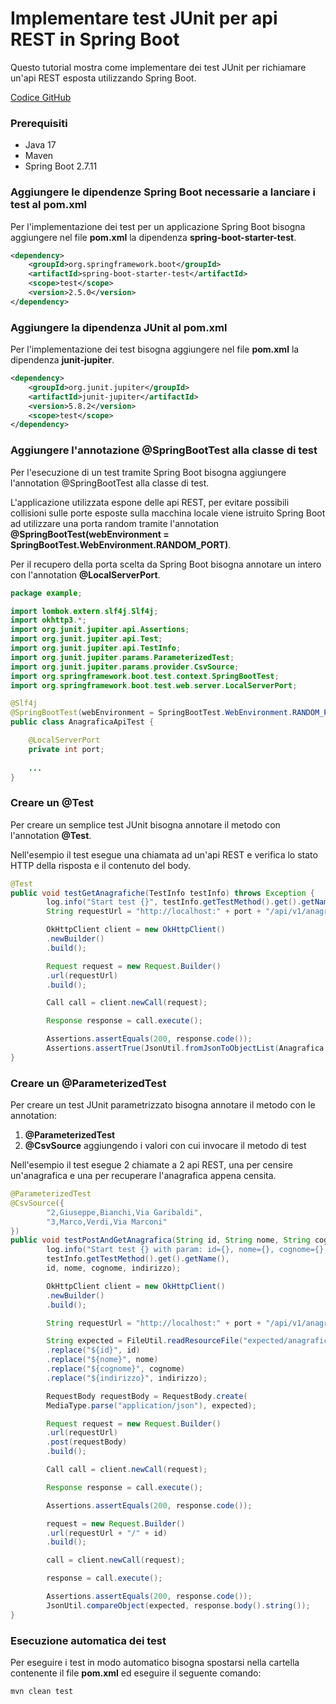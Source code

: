 # Implementare test JUnit per api REST in Spring Boot

Questo tutorial mostra come implementare dei test JUnit per richiamare un'api REST esposta utilizzando Spring Boot.

[Codice GitHub](https://github.com/leogioia/tutorial/tree/master/java/implementare-test-junit-api-rest-spring-boot)

### Prerequisiti

- Java 17
- Maven
- Spring Boot 2.7.11

### Aggiungere le dipendenze Spring Boot necessarie a lanciare i test al pom.xml

Per l'implementazione dei test per un applicazione Spring Boot bisogna aggiungere nel file **pom.xml** la dipendenza **spring-boot-starter-test**.

```xml
<dependency>
    <groupId>org.springframework.boot</groupId>
    <artifactId>spring-boot-starter-test</artifactId>
    <scope>test</scope>
    <version>2.5.0</version>
</dependency>
```

### Aggiungere la dipendenza JUnit al pom.xml

Per l'implementazione dei test bisogna aggiungere nel file **pom.xml** la dipendenza **junit-jupiter**.

```xml
<dependency>
    <groupId>org.junit.jupiter</groupId>
    <artifactId>junit-jupiter</artifactId>
    <version>5.8.2</version>
    <scope>test</scope>
</dependency>
```

### Aggiungere l'annotazione @SpringBootTest alla classe di test

Per l'esecuzione di un test tramite Spring Boot bisogna aggiungere l'annotation @SpringBootTest alla classe di test.

L'applicazione utilizzata espone delle api REST, per evitare possibili collisioni sulle porte esposte sulla macchina locale viene istruito Spring Boot ad utilizzare una porta random tramite l'annotation **@SpringBootTest(webEnvironment = SpringBootTest.WebEnvironment.RANDOM_PORT)**.

Per il recupero della porta scelta da Spring Boot bisogna annotare un intero con l'annotation **@LocalServerPort**.

```java
package example;

import lombok.extern.slf4j.Slf4j;
import okhttp3.*;
import org.junit.jupiter.api.Assertions;
import org.junit.jupiter.api.Test;
import org.junit.jupiter.api.TestInfo;
import org.junit.jupiter.params.ParameterizedTest;
import org.junit.jupiter.params.provider.CsvSource;
import org.springframework.boot.test.context.SpringBootTest;
import org.springframework.boot.test.web.server.LocalServerPort;

@Slf4j
@SpringBootTest(webEnvironment = SpringBootTest.WebEnvironment.RANDOM_PORT)
public class AnagraficaApiTest {

    @LocalServerPort
    private int port;
    
    ...
}
```

### Creare un @Test

Per creare un semplice test JUnit bisogna annotare il metodo con l'annotation **@Test**.

Nell'esempio il test esegue una chiamata ad un'api REST e verifica lo stato HTTP della risposta e il contenuto del body.

```java
@Test
public void testGetAnagrafiche(TestInfo testInfo) throws Exception {
        log.info("Start test {}", testInfo.getTestMethod().get().getName());
        String requestUrl = "http://localhost:" + port + "/api/v1/anagrafiche";

        OkHttpClient client = new OkHttpClient()
        .newBuilder()
        .build();

        Request request = new Request.Builder()
        .url(requestUrl)
        .build();

        Call call = client.newCall(request);

        Response response = call.execute();

        Assertions.assertEquals(200, response.code());
        Assertions.assertTrue(JsonUtil.fromJsonToObjectList(Anagrafica.class, response.body().string()).size() > 0);
}
```

### Creare un @ParameterizedTest

Per creare un test JUnit parametrizzato bisogna annotare il metodo con le annotation:
1. **@ParameterizedTest**
2. **@CsvSource** aggiungendo i valori con cui invocare il metodo di test

Nell'esempio il test esegue 2 chiamate a 2 api REST, una per censire un'anagrafica e una per recuperare l'anagrafica appena censita.

```java
@ParameterizedTest
@CsvSource({
        "2,Giuseppe,Bianchi,Via Garibaldi",
        "3,Marco,Verdi,Via Marconi"
})
public void testPostAndGetAnagrafica(String id, String nome, String cognome, String indirizzo, TestInfo testInfo) throws Exception {
        log.info("Start test {} with param: id={}, nome={}, cognome={}, indirizzo={}",
        testInfo.getTestMethod().get().getName(),
        id, nome, cognome, indirizzo);

        OkHttpClient client = new OkHttpClient()
        .newBuilder()
        .build();

        String requestUrl = "http://localhost:" + port + "/api/v1/anagrafiche";

        String expected = FileUtil.readResourceFile("expected/anagrafica.json")
        .replace("${id}", id)
        .replace("${nome}", nome)
        .replace("${cognome}", cognome)
        .replace("${indirizzo}", indirizzo);

        RequestBody requestBody = RequestBody.create(
        MediaType.parse("application/json"), expected);

        Request request = new Request.Builder()
        .url(requestUrl)
        .post(requestBody)
        .build();

        Call call = client.newCall(request);

        Response response = call.execute();

        Assertions.assertEquals(200, response.code());

        request = new Request.Builder()
        .url(requestUrl + "/" + id)
        .build();

        call = client.newCall(request);

        response = call.execute();

        Assertions.assertEquals(200, response.code());
        JsonUtil.compareObject(expected, response.body().string());
}
```

### Esecuzione automatica dei test

Per eseguire i test in modo automatico bisogna spostarsi nella cartella contenente il file **pom.xml** ed eseguire il seguente comando:

```bash
mvn clean test
```